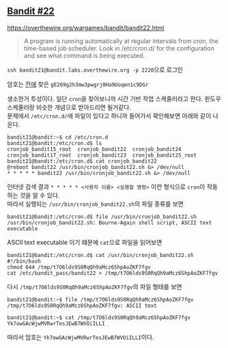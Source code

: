 ## [Bandit #22](https://overthewire.org/wargames/bandit/bandit22.html)

https://overthewire.org/wargames/bandit/bandit22.html
> A program is running automatically at regular intervals from cron, the time-based job scheduler. Look in /etc/cron.d/ for the configuration and see what command is being executed.

``` ssh bandit21@bandit.labs.overthewire.org -p 2220 ```으로 로그인  

암호는 [전에](./bandit21.md) 찾은 ```gE269g2h3mw3pwgrj0Ha9Uoqen1c9DGr```

생소한거 투성이다. 일단 ```cron```을 찾아보니까 시간 기반 작업 스케줄러라고 한다. 윈도우 스케줄러랑 비슷한 개념으로 받아드리면 될거같다.  
문제에서 ```/etc/cron.d/```에 파일이 있다고 하니까 들어가서 확인해보면 아래와 같이 나온다.
```
bandit21@bandit:~$ cd /etc/cron.d
bandit21@bandit:/etc/cron.d$ ls
cronjob_bandit15_root  cronjob_bandit22  cronjob_bandit24
cronjob_bandit17_root  cronjob_bandit23  cronjob_bandit25_root
bandit21@bandit:/etc/cron.d$ cat cronjob_bandit22
@reboot bandit22 /usr/bin/cronjob_bandit22.sh &> /dev/null
* * * * * bandit22 /usr/bin/cronjob_bandit22.sh &> /dev/null
```

인터넷 검색 결과 ```* * * * * <사용자 이름> <실행할 명령>``` 이런 형식으로 ```cron```이 작동하는 것을 알 수 있다.  
따라서 실행되는 ```/usr/bin/cronjob_bandit22.sh```의 파일 종류를 보면
```
bandit21@bandit:/etc/cron.d$ file /usr/bin/cronjob_bandit22.sh
/usr/bin/cronjob_bandit22.sh: Bourne-Again shell script, ASCII text executable
```

ASCII text executable 이기 떄문에 ```cat```으로 파일을 읽어보면 
```
bandit21@bandit:/etc/cron.d$ cat /usr/bin/cronjob_bandit22.sh
#!/bin/bash
chmod 644 /tmp/t7O6lds9S0RqQh9aMcz6ShpAoZKF7fgv
cat /etc/bandit_pass/bandit22 > /tmp/t7O6lds9S0RqQh9aMcz6ShpAoZKF7fgv
```
다시 ```/tmp/t7O6lds9S0RqQh9aMcz6ShpAoZKF7fgv```의 파일 형태를 보면 
```
bandit21@bandit:~$ file /tmp/t7O6lds9S0RqQh9aMcz6ShpAoZKF7fgv
/tmp/t7O6lds9S0RqQh9aMcz6ShpAoZKF7fgv: ASCII text
```
```
bandit21@bandit:~$ cat /tmp/t7O6lds9S0RqQh9aMcz6ShpAoZKF7fgv
Yk7owGAcWjwMVRwrTesJEwB7WVOiILLI
```
따라서 암호는 ```Yk7owGAcWjwMVRwrTesJEwB7WVOiILLI```이다.

